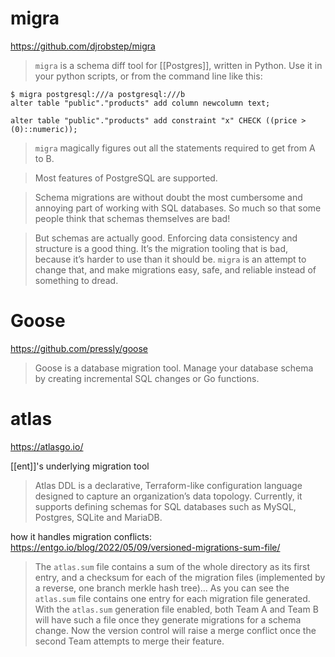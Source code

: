 # migra

https://github.com/djrobstep/migra

> `migra` is a schema diff tool for [[Postgres]], written in Python. Use it in your python scripts, or from the command line like this:

```
$ migra postgresql:///a postgresql:///b
alter table "public"."products" add column newcolumn text;

alter table "public"."products" add constraint "x" CHECK ((price > (0)::numeric));
```

> `migra` magically figures out all the statements required to get from A to B.

> Most features of PostgreSQL are supported.

> Schema migrations are without doubt the most cumbersome and annoying part of working with SQL databases. So much so that some people think that schemas themselves are bad!

> But schemas are actually good. Enforcing data consistency and structure is a good thing. It’s the migration tooling that is bad, because it’s harder to use than it should be. `migra` is an attempt to change that, and make migrations easy, safe, and reliable instead of something to dread.

# Goose

https://github.com/pressly/goose

> Goose is a database migration tool. Manage your database schema by creating incremental SQL changes or Go functions.

# atlas

https://atlasgo.io/

[[ent]]'s underlying migration tool

> Atlas DDL is a declarative, Terraform-like configuration language designed to capture an organization’s data topology. Currently, it supports defining schemas for SQL databases such as MySQL, Postgres, SQLite and MariaDB.

how it handles migration conflicts: https://entgo.io/blog/2022/05/09/versioned-migrations-sum-file/

> The `atlas.sum` file contains a sum of the whole directory as its first entry, and a checksum for each of the migration files (implemented by a reverse, one branch merkle hash tree)... As you can see the `atlas.sum` file contains one entry for each migration file generated. With the `atlas.sum` generation file enabled, both Team A and Team B will have such a file once they generate migrations for a schema change. Now the version control will raise a merge conflict once the second Team attempts to merge their feature.
